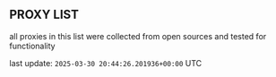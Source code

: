 ## PROXY LIST

all proxies in this list were collected from open sources and tested for functionality

last update: `2025-03-30 20:44:26.201936+00:00` UTC